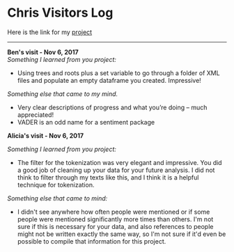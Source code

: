 # Chris Visitors Log
Here is the link for my [project](https://github.com/Data-Science-for-Linguists/lagunilla_ling1340_project)

---

**Ben's visit - Nov 6, 2017**  
*Something I learned from you project:*  
-	Using trees and roots plus a set variable to go through a folder of XML files and populate an empty dataframe you created. Impressive!  

*Something else that came to my mind.*  
-	Very clear descriptions of progress and what you’re doing – much appreciated!  
-	VADER is an odd name for a sentiment package  

**Alicia's visit - Nov 6, 2017**

*Something I learned from you project:*  
- The filter for the tokenization was very elegant and impressive. You did a good job of 
cleaning up your data for your future analysis. I did not think to filter through my texts
like this, and I think it is a helpful technique for tokenization.

*Something else that came to mind:*  
- I didn't see anywhere how often people were mentioned or if some people were mentioned significantly more times than others.
I'm not sure if this is necessary for your data, and also references to people might not be written exactly the same way, so I'm not sure 
if it'd even be possible to compile that information for this project.